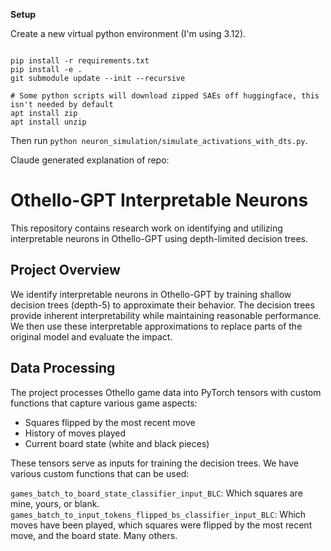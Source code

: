 **Setup** 

Create a new virtual python environment (I'm using 3.12).

```

pip install -r requirements.txt
pip install -e .
git submodule update --init --recursive

# Some python scripts will download zipped SAEs off huggingface, this isn't needed by default
apt install zip
apt install unzip
```

Then run `python neuron_simulation/simulate_activations_with_dts.py`.

Claude generated explanation of repo:

# Othello-GPT Interpretable Neurons

This repository contains research work on identifying and utilizing interpretable neurons in Othello-GPT using depth-limited decision trees.

## Project Overview

We identify interpretable neurons in Othello-GPT by training shallow decision trees (depth-5) to approximate their behavior. The decision trees provide inherent interpretability while maintaining reasonable performance. We then use these interpretable approximations to replace parts of the original model and evaluate the impact.

## Data Processing

The project processes Othello game data into PyTorch tensors with custom functions that capture various game aspects:
- Squares flipped by the most recent move
- History of moves played
- Current board state (white and black pieces)

These tensors serve as inputs for training the decision trees. We have various custom functions that can be used:

`games_batch_to_board_state_classifier_input_BLC`: Which squares are mine, yours, or blank.
`games_batch_to_input_tokens_flipped_bs_classifier_input_BLC`: Which moves have been played, which squares were flipped by the most recent move, and the board state.
Many others.

<!-- ## Training Process

The training process is relatively lightweight:
- Typically requires only ~60 games for good decision tree performance
- Training completes in a few minutes
- Decision trees are trained in parallel across all 8 layers
- Training happens on CPU

### Resource Requirements
- Minimum 8 CPU cores (for parallel training across layers)
- Peak GPU memory usage is approximately 2GB
- Can run entirely on CPU (including model inference)

## Key Features

### Neuron Selection
- We identify neurons that can be explained by decision trees above an R-squared threshold (e.g., 0.7)
- Some layers show high interpretability, with 30-40% of MLP neurons being well-explained

### Model Modification Flags
- `ablate_not_selected`: (Recommended: True) Ablates unexplained neurons while replacing explained ones with decision trees
- `add_error`: Applies to SAEs, determines whether to include the error term

### Performance Metrics
We evaluate modified models using:
- KL divergence from original model
- Legal move prediction accuracy (original model achieves 99.98% accuracy)
- Comparison against mean ablation baseline

## Current Results

The modified model currently:
- Outperforms mean ablation baseline
- Shows lower performance than the original model
- Successfully maintains some of the original model's capabilities while using interpretable components

## Implementation Example

For example, in a model with 2,000 MLP neurons where 1,000 are well-explained by decision trees:
1. The well-explained neurons are replaced with their decision tree approximations
2. The remaining 1,000 unexplained neurons are ablated (when `ablate_not_selected=True`)
3. Performance metrics are calculated to evaluate the impact

**Shape Annotations**

I've been using this tip from Noam Shazeer:

Dimension key (from https://medium.com/@NoamShazeer/shape-suffixes-good-coding-style-f836e72e24fd):

f = All SAE features

F = Batch of SAE features

b = All inputs

B = batch_size

L = seq length (context length)

T = thresholds

R = rows (or cols)

C = classes for one hot encoding

D = GPT d_model

For example, boards begins as shape (Batch, seq_len, rows, rows, classes), and after einops.repeat is shape (num_thresholds, num_features, batch_size, seq_len, rows, rows, classes).


```
boards_BLRRC = batch_data[custom_function.__name__]
boards_TFBLRRC = einops.repeat(
    boards_BLRRC,
    "B L R1 R2 C -> T F B L R1 R2 C",
    F=f_batch_size,
    T=len(thresholds_T111),
)
```

**Tests**

Run `pytest -s` from the root directory to run all tests. This will take a couple minutes, and `-s` is helpful to gauge progress. -->